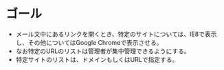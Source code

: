 # ゴール

* メール文中にあるリンクを開くとき、特定のサイトについては、IE8で表示し、その他についてはGoogle Chromeで表示させる。
* なお特定のURLのリストは管理者が集中管理できるようにする。
* 特定サイトのリストは、ドメインもしくはURLで指定する。

